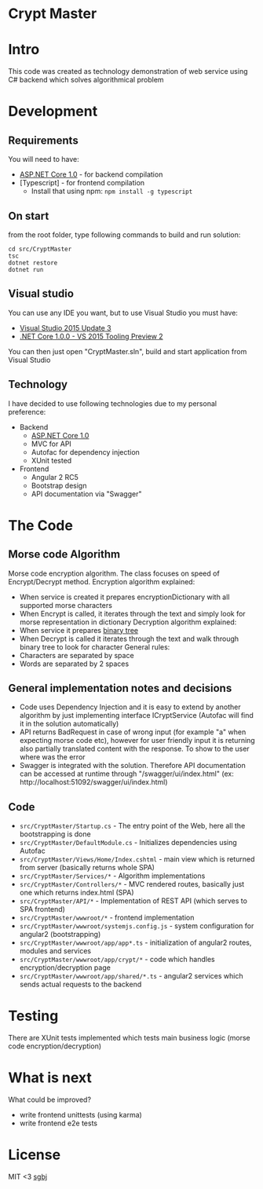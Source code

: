 # Crypt Master

# Intro
This code was created as technology demonstration of web service using C# backend which solves algorithmical problem

# Development
## Requirements
You will need to have:

* [ASP.NET Core 1.0](https://www.microsoft.com/net/core) - for backend compilation
* [Typescript] - for frontend compilation 
  * Install that using npm: `npm install -g typescript`

## On start

from the root folder, type following commands to build and run solution:

```
cd src/CryptMaster
tsc
dotnet restore
dotnet run
```

## Visual studio
You can use any IDE you want, but to use Visual Studio you must have:

* [Visual Studio 2015 Update 3](https://go.microsoft.com/fwlink/?LinkId=691129)
* [.NET Core 1.0.0 - VS 2015 Tooling Preview 2](https://go.microsoft.com/fwlink/?LinkID=824849)

You can then just open "CryptMaster.sln", build and start application from Visual Studio

## Technology
I have decided to use following technologies due to my personal preference:

* Backend 
  * [ASP.NET Core 1.0](https://www.microsoft.com/net/core)
  * MVC for API
  * Autofac for dependency injection
  * XUnit tested
* Frontend
  * Angular 2 RC5
  * Bootstrap design
  * API documentation via "Swagger"

# The Code

## Morse code Algorithm
Morse code encryption algorithm. The class focuses on speed of Encrypt/Decrypt method.
Encryption algorithm explained:
* When service is created it prepares encryptionDictionary with all supported morse characters
* When Encrypt is called, it iterates through the text and simply look for morse representation in dictionary
Decryption algorithm explained:
* When service it prepares [binary tree](https://en.wikipedia.org/wiki/Morse_code)
* When Decrypt is called it iterates through the text and walk through binary tree to look for character
General rules:
* Characters are separated by space
* Words are separated by 2 spaces

## General implementation notes and decisions

* Code uses Dependency Injection and it is easy to extend by another algorithm by just implementing interface ICryptService (Autofac will find it in the solution automatically)
* API returns BadRequest in case of wrong input (for example "a" when expecting morse code etc), however for user friendly input it is returning also partially translated content with the response. To show to the user where was the error
* Swagger is integrated with the solution. Therefore API documentation can be accessed at runtime through "/swagger/ui/index.html" (ex: http://localhost:51092/swagger/ui/index.html)

## Code

* `src/CryptMaster/Startup.cs` - The entry point of the Web, here all the bootstrapping is done
* `src/CryptMaster/DefaultModule.cs` - Initializes dependencies using Autofac
* `src/CryptMaster/Views/Home/Index.cshtml` - main view which is returned from server (basically returns whole SPA)
* `src/CryptMaster/Services/*` - Algorithm implementations
* `src/CryptMaster/Controllers/*` - MVC rendered routes, basically just one which returns index.html (SPA)
* `src/CryptMaster/API/*` - Implementation of REST API (which serves to SPA frontend)
* `src/CryptMaster/wwwroot/*` - frontend implementation
* `src/CryptMaster/wwwroot/systemjs.config.js` - system configuration for angular2 (bootstrapping)
* `src/CryptMaster/wwwroot/app/app*.ts` - initialization of angular2 routes, modules and services
* `src/CryptMaster/wwwroot/app/crypt/*` - code which handles encryption/decryption page
* `src/CryptMaster/wwwroot/app/shared/*.ts` - angular2 services which sends actual requests to the backend
  
# Testing
There are XUnit tests implemented which tests main business logic (morse code encryption/decryption)

# What is next
What could be improved?
* write frontend unittests (using karma)
* write frontend e2e tests
  
# License

MIT <3 [sgbj](https://github.com/sgbj)
